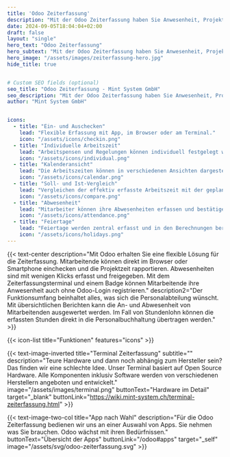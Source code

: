 ```yaml
---
title: 'Odoo Zeiterfassung'
description: "Mit der Odoo Zeiterfassung haben Sie Anwesenheit, Projektzeit, Abwesenheit und Überzeit im Griff."
date: 2024-09-05T18:04:04+02:00
draft: false
layout: "single"
hero_text: "Odoo Zeiterfassung"
hero_subtext: "Mit der Odoo Zeiterfassung haben Sie Anwesenheit, Projektzeit, Abwesenheit und Überzeit im Griff."
hero_image: "/assets/images/zeiterfassung-hero.jpg"
hide_title: true


# Custom SEO fields (optional)
seo_title: "Odoo Zeiterfassung - Mint System GmbH"
seo_description: "Mit der Odoo Zeiterfassung haben Sie Anwesenheit, Projektzeit, Abwesenheit und Überzeit im Griff."
author: "Mint System GmbH"


icons:
  - title: "Ein- und Auschecken"
    lead: "Flexible Erfassung mit App, im Browser oder am Terminal."
    icon: "/assets/icons/checkin.png"
  - title: "Individuelle Arbeitszeit"
    lead: "Arbeitspensen und Regelungen können individuell festgelegt werden."
    icon: "/assets/icons/individual.png"
  - title: "Kalenderansicht"
    lead: "Die Arbeitszeiten können in verschiedenen Ansichten dargestellt und exportiert werden."
    icon: "/assets/icons/calendar.png"
  - title: "Soll- und Ist-Vergleich"
    lead: "Vergleichen der effektiv erfasste Arbeitszeit mit der geplanten Zeit."
    icon: "/assets/icons/compare.png"
  - title: "Abwesenheit"
    lead: "Mitarbeiter können ihre Abwesenheiten erfassen und bestätigen lassen."
    icon: "/assets/icons/attendance.png"
  - title: "Feiertage"
    lead: "Feiertage werden zentral erfasst und in den Berechnungen berücksichtigt."
    icon: "/assets/icons/holidays.png"
---
```

{{< text-center 
  description="Mit Odoo erhalten Sie eine flexible Lösung für die Zeiterfassung. Mitarbeitende können direkt im Browser oder Smartphone einchecken und die Projektzeit rapportieren. Abwesenheiten sind mit wenigen Klicks erfasst und freigegeben. Mit dem Zeiterfassungsterminal und einem Badge können Mitarbeitende ihre Anwesenheit auch ohne Odoo-Login registrieren."
  description2="Der Funktionsumfang beinhaltet alles, was sich die Personalabteilung wünscht. Mit übersichtlichen Berichten kann die An- und Abwesenheit von Mitarbeitenden ausgewertet werden. Im Fall von Stundenlohn können die erfassten Stunden direkt in die Personalbuchhaltung übertragen werden." >}}

{{< icon-list title="Funktionen" features="icons" >}}

{{< text-image-inverted 
  title="Terminal Zeiterfassung" 
  subtitle="" 
  description="Teure Hardware und dann noch abhängig zum Hersteller sein? Das finden wir eine schlechte Idee. Unser Terminal basiert auf Open Source Hardware. Alle Komponenten inklusiv Software werden von verschiedenen Herstellern angeboten und entwickelt."
  image="/assets/images/terminal.png" 
  buttonText="Hardware im Detail" 
  target="_blank"
  buttonLink="https://wiki.mint-system.ch/terminal-zeiterfassung.html" >}}

{{< text-image-two-col 
  title="App nach Wahl"
  description="Für die Odoo Zeiterfassung bedienen wir uns an einer Auswahl von Apps. Sie nehmen was Sie brauchen. Odoo wächst mit ihren Bedürfnissen."
  buttonText="Übersicht der Apps"
  buttonLink="/odoo#apps" 
  target="_self"
  image="/assets/svg/odoo-zeiterfassung.svg" >}}
